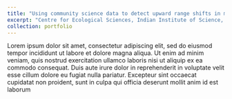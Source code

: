```yaml
---
title: "Using community science data to detect upward range shifts in montane birds"
excerpt: "Centre for Ecological Sciences, Indian Institute of Science, Bangalore, India<br/>Supervisor: Prof. Umesh Srinivasan<br/><img src='/images/500x300.png'>"
collection: portfolio
---
```


Lorem ipsum dolor sit amet, consectetur adipiscing elit, sed do eiusmod tempor incididunt ut labore et dolore magna aliqua. Ut enim ad minim veniam, quis nostrud exercitation ullamco laboris nisi ut aliquip ex ea commodo consequat. Duis aute irure dolor in reprehenderit in voluptate velit esse cillum dolore eu fugiat nulla pariatur. Excepteur sint occaecat cupidatat non proident, sunt in culpa qui officia deserunt mollit anim id est laborum
